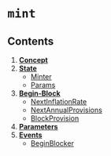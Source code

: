 <!--
order: 0
title: Mint Overview
parent:
  title: "mint"
-->

# `mint`

## Contents

1. **[Concept](01_concepts.md)**
2. **[State](02_state.md)**
    - [Minter](02_state.md#minter)
    - [Params](02_state.md#params)
3. **[Begin-Block](03_begin_block.md)**
    - [NextInflationRate](03_begin_block.md#nextinflationrate)
    - [NextAnnualProvisions](03_begin_block.md#nextannualprovisions)
    - [BlockProvision](03_begin_block.md#blockprovision)
4. **[Parameters](04_params.md)**
5. **[Events](05_events.md)**
    - [BeginBlocker](05_events.md#beginblocker)
